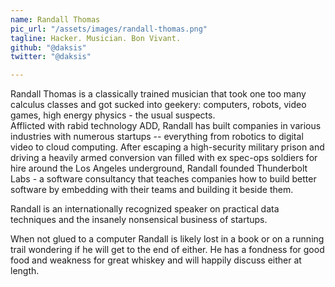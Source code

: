 ```yaml
---
name: Randall Thomas
pic_url: "/assets/images/randall-thomas.png"
tagline: Hacker. Musician. Bon Vivant.
github: "@daksis"
twitter: "@daksis"

---
```

Randall Thomas is a classically trained musician that took one too many calculus classes and got sucked into geekery: computers, robots, video games, high energy physics - the usual suspects.  
Afflicted with rabid technology ADD, Randall has built companies in various industries with numerous startups -- everything from robotics to digital video to cloud computing. After escaping a high-security military prison and driving a heavily armed conversion van filled with ex spec-ops soldiers for hire around the Los Angeles underground, Randall founded Thunderbolt Labs - a software consultancy that teaches companies how to build better software by embedding with their teams and building it beside them.

Randall is an internationally recognized speaker on practical data techniques and the insanely nonsensical business of startups.

When not glued to a computer Randall is likely lost in a book or on a running trail wondering if he will get to the end of either. He has a fondness for good food and weakness for great whiskey and will happily discuss either at length.